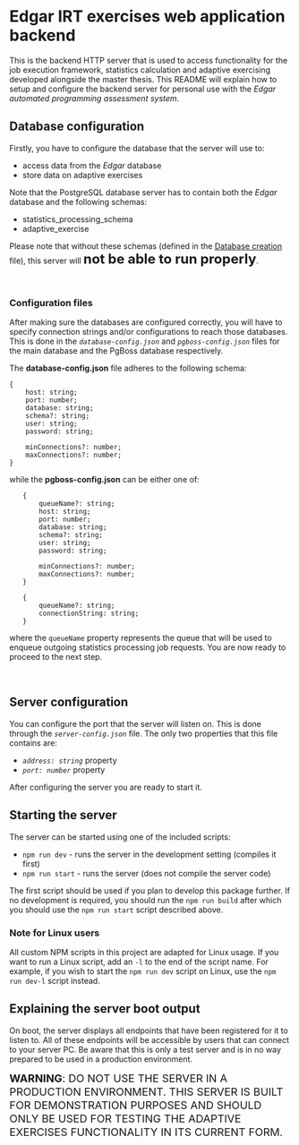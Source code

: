 # Edgar IRT exercises web application backend
This is the backend HTTP server that is used to access functionality for the job execution framework, statistics
calculation and adaptive exercising developed alongside the master thesis. This README will explain how to setup and
configure the backend server for personal use with the _Edgar automated programming assessment system_.

## Database configuration
Firstly, you have to configure the database that the server will use to:
- access data from the _Edgar_ database
- store data on adaptive exercises

Note that the PostgreSQL database server has to contain both the _Edgar_ database and the following schemas:
- statistics_processing_schema
- adaptive_exercise

Please note that without these schemas (defined in the
[Database creation](https://github.com/lukacur/edgar-irt/blob/master/CreateDatabase.sql) file), this server will
<span style="font-size: 1.5rem">__not be able to run properly__</span>.

<br>

### Configuration files
After making sure the databases are configured correctly, you will have to specify connection strings and/or
configurations to reach those databases. This is done in the _`database-config.json`_ and _`pgboss-config.json`_ files
for the main database and the PgBoss database respectively.

The __database-config.json__ file adheres to the following schema:
```
{
    host: string;
    port: number;
    database: string;
    schema?: string;
    user: string;
    password: string;

    minConnections?: number;
    maxConnections?: number;
}
```

while the __pgboss-config.json__ can be either one of:
<ul type="none">
<li>

```
{
    queueName?: string;
    host: string;
    port: number;
    database: string;
    schema?: string;
    user: string;
    password: string;

    minConnections?: number;
    maxConnections?: number;
}
```
</li>

<li>

```
{
    queueName?: string;
    connectionString: string;
}
```
</li>
</ul>

where the `queueName` property represents the queue that will be used to enqueue outgoing statistics processing job
requests. You are now ready to proceed to the next step.

<br>

## Server configuration
You can configure the port that the server will listen on. This is done through the _`server-config.json`_ file. The
only two properties that this file contains are:
- _`address: string`_ property
- _`port: number`_ property

After configuring the server you are ready to start it.

## Starting the server
The server can be started using one of the included scripts:
- `npm run dev` - runs the server in the development setting (compiles it first)
- `npm run start` - runs the server (does not compile the server code)

The first script should be used if you plan to develop this package further. If no development is required, you should
run the `npm run build` after which you should use the `npm run start` script described above.

### Note for Linux users
All custom NPM scripts in this project are adapted for Linux usage. If you want to run a Linux script, add an `-l` to
the end of the script name. For example, if you wish to start the `npm run dev` script on Linux, use the `npm run dev-l`
script instead.

## Explaining the server boot output
On boot, the server displays all endpoints that have been registered for it to listen to. All of these endpoints will be
accessible by users that can connect to your server PC. Be aware that this is only a test server and is in no way
prepared to be used in a production environment.

<span style="font-size: 1.2rem"> __WARNING__: DO NOT USE THE SERVER IN A PRODUCTION ENVIRONMENT. THIS SERVER IS BUILT
FOR DEMONSTRATION PURPOSES AND SHOULD ONLY BE USED FOR TESTING THE ADAPTIVE EXERCISES FUNCTIONALITY IN ITS CURRENT FORM.
</span>

